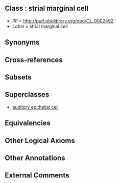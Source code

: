 
## Class : strial marginal cell

 * *IRI* = http://purl.obolibrary.org/obo/CL_0002492
 * *Label* = strial marginal cell

## Synonyms


## Cross-references


## Subsets


## Superclasses

 * [auditory epithelial cell](../../CL/91/CL_0002491.md)

## Equivalencies


## Other Logical Axioms


## Other Annotations


## External Comments

